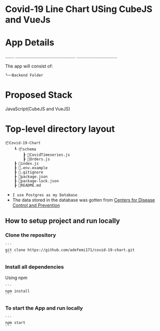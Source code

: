 # Covid-19 Line Chart USing CubeJS and VueJs

# App Details
.......
................................................
................................

The app will consist of:

    └──Backend Folder      



# Proposed Stack
JavaScript(CubeJS and VueJS) 

# Top-level directory layout

    📦Covid-19-Chart
        ┗ 📦schema
            ┣ 📜CovidTimeseries.js
            ┣ 📜Orders.js
        ┣ 📜index.js
        ┣ 📜.env.example
        ┣ 📜.gitignore
        ┣ 📜package.json
        ┣ 📜package-lock.json
        ┣ 📜README.md

- `I use Postgres as my Database`
- The data stored in the database was gotten from [Centers for Disease Control and Prevention](https://data.cdc.gov/NCHS/Provisional-COVID-19-Death-Counts-by-Sex-Age-and-S/9bhg-hcku)
## How to setup project and run locally

### Clone the repository 

    ```
    git clone https://github.com/adefemi171/covid-19-chart.git
    ```

### Install all dependencies

Using npm

    ```
    npm install
    ```

### To start the App and run locally

    ```
    npm start
    ```    